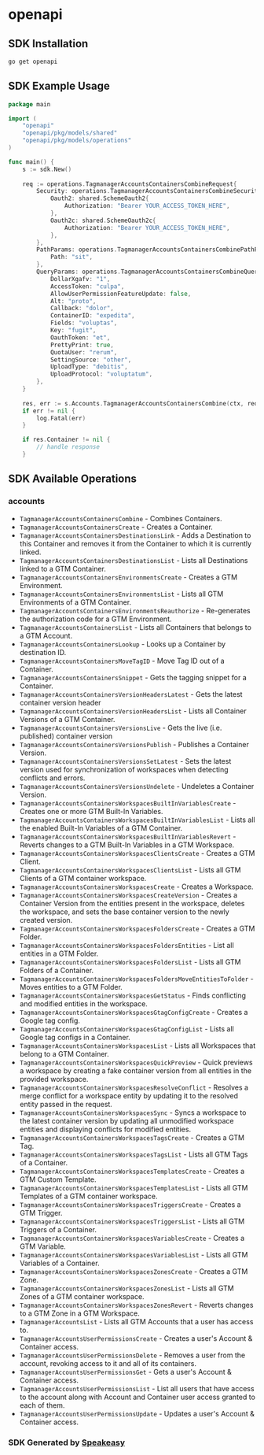 # openapi

<!-- Start SDK Installation -->
## SDK Installation

```bash
go get openapi
```
<!-- End SDK Installation -->

## SDK Example Usage
<!-- Start SDK Example Usage -->
```go
package main

import (
    "openapi"
    "openapi/pkg/models/shared"
    "openapi/pkg/models/operations"
)

func main() {
    s := sdk.New()
    
    req := operations.TagmanagerAccountsContainersCombineRequest{
        Security: operations.TagmanagerAccountsContainersCombineSecurity{
            Oauth2: shared.SchemeOauth2{
                Authorization: "Bearer YOUR_ACCESS_TOKEN_HERE",
            },
            Oauth2c: shared.SchemeOauth2c{
                Authorization: "Bearer YOUR_ACCESS_TOKEN_HERE",
            },
        },
        PathParams: operations.TagmanagerAccountsContainersCombinePathParams{
            Path: "sit",
        },
        QueryParams: operations.TagmanagerAccountsContainersCombineQueryParams{
            DollarXgafv: "1",
            AccessToken: "culpa",
            AllowUserPermissionFeatureUpdate: false,
            Alt: "proto",
            Callback: "dolor",
            ContainerID: "expedita",
            Fields: "voluptas",
            Key: "fugit",
            OauthToken: "et",
            PrettyPrint: true,
            QuotaUser: "rerum",
            SettingSource: "other",
            UploadType: "debitis",
            UploadProtocol: "voluptatum",
        },
    }
    
    res, err := s.Accounts.TagmanagerAccountsContainersCombine(ctx, req)
    if err != nil {
        log.Fatal(err)
    }

    if res.Container != nil {
        // handle response
    }
```
<!-- End SDK Example Usage -->

<!-- Start SDK Available Operations -->
## SDK Available Operations

### accounts

* `TagmanagerAccountsContainersCombine` - Combines Containers.
* `TagmanagerAccountsContainersCreate` - Creates a Container.
* `TagmanagerAccountsContainersDestinationsLink` - Adds a Destination to this Container and removes it from the Container to which it is currently linked.
* `TagmanagerAccountsContainersDestinationsList` - Lists all Destinations linked to a GTM Container.
* `TagmanagerAccountsContainersEnvironmentsCreate` - Creates a GTM Environment.
* `TagmanagerAccountsContainersEnvironmentsList` - Lists all GTM Environments of a GTM Container.
* `TagmanagerAccountsContainersEnvironmentsReauthorize` - Re-generates the authorization code for a GTM Environment.
* `TagmanagerAccountsContainersList` - Lists all Containers that belongs to a GTM Account.
* `TagmanagerAccountsContainersLookup` - Looks up a Container by destination ID.
* `TagmanagerAccountsContainersMoveTagID` - Move Tag ID out of a Container.
* `TagmanagerAccountsContainersSnippet` - Gets the tagging snippet for a Container.
* `TagmanagerAccountsContainersVersionHeadersLatest` - Gets the latest container version header
* `TagmanagerAccountsContainersVersionHeadersList` - Lists all Container Versions of a GTM Container.
* `TagmanagerAccountsContainersVersionsLive` - Gets the live (i.e. published) container version
* `TagmanagerAccountsContainersVersionsPublish` - Publishes a Container Version.
* `TagmanagerAccountsContainersVersionsSetLatest` - Sets the latest version used for synchronization of workspaces when detecting conflicts and errors.
* `TagmanagerAccountsContainersVersionsUndelete` - Undeletes a Container Version.
* `TagmanagerAccountsContainersWorkspacesBuiltInVariablesCreate` - Creates one or more GTM Built-In Variables.
* `TagmanagerAccountsContainersWorkspacesBuiltInVariablesList` - Lists all the enabled Built-In Variables of a GTM Container.
* `TagmanagerAccountsContainersWorkspacesBuiltInVariablesRevert` - Reverts changes to a GTM Built-In Variables in a GTM Workspace.
* `TagmanagerAccountsContainersWorkspacesClientsCreate` - Creates a GTM Client.
* `TagmanagerAccountsContainersWorkspacesClientsList` - Lists all GTM Clients of a GTM container workspace.
* `TagmanagerAccountsContainersWorkspacesCreate` - Creates a Workspace.
* `TagmanagerAccountsContainersWorkspacesCreateVersion` - Creates a Container Version from the entities present in the workspace, deletes the workspace, and sets the base container version to the newly created version.
* `TagmanagerAccountsContainersWorkspacesFoldersCreate` - Creates a GTM Folder.
* `TagmanagerAccountsContainersWorkspacesFoldersEntities` - List all entities in a GTM Folder.
* `TagmanagerAccountsContainersWorkspacesFoldersList` - Lists all GTM Folders of a Container.
* `TagmanagerAccountsContainersWorkspacesFoldersMoveEntitiesToFolder` - Moves entities to a GTM Folder.
* `TagmanagerAccountsContainersWorkspacesGetStatus` - Finds conflicting and modified entities in the workspace.
* `TagmanagerAccountsContainersWorkspacesGtagConfigCreate` - Creates a Google tag config.
* `TagmanagerAccountsContainersWorkspacesGtagConfigList` - Lists all Google tag configs in a Container.
* `TagmanagerAccountsContainersWorkspacesList` - Lists all Workspaces that belong to a GTM Container.
* `TagmanagerAccountsContainersWorkspacesQuickPreview` - Quick previews a workspace by creating a fake container version from all entities in the provided workspace.
* `TagmanagerAccountsContainersWorkspacesResolveConflict` - Resolves a merge conflict for a workspace entity by updating it to the resolved entity passed in the request.
* `TagmanagerAccountsContainersWorkspacesSync` - Syncs a workspace to the latest container version by updating all unmodified workspace entities and displaying conflicts for modified entities.
* `TagmanagerAccountsContainersWorkspacesTagsCreate` - Creates a GTM Tag.
* `TagmanagerAccountsContainersWorkspacesTagsList` - Lists all GTM Tags of a Container.
* `TagmanagerAccountsContainersWorkspacesTemplatesCreate` - Creates a GTM Custom Template.
* `TagmanagerAccountsContainersWorkspacesTemplatesList` - Lists all GTM Templates of a GTM container workspace.
* `TagmanagerAccountsContainersWorkspacesTriggersCreate` - Creates a GTM Trigger.
* `TagmanagerAccountsContainersWorkspacesTriggersList` - Lists all GTM Triggers of a Container.
* `TagmanagerAccountsContainersWorkspacesVariablesCreate` - Creates a GTM Variable.
* `TagmanagerAccountsContainersWorkspacesVariablesList` - Lists all GTM Variables of a Container.
* `TagmanagerAccountsContainersWorkspacesZonesCreate` - Creates a GTM Zone.
* `TagmanagerAccountsContainersWorkspacesZonesList` - Lists all GTM Zones of a GTM container workspace.
* `TagmanagerAccountsContainersWorkspacesZonesRevert` - Reverts changes to a GTM Zone in a GTM Workspace.
* `TagmanagerAccountsList` - Lists all GTM Accounts that a user has access to.
* `TagmanagerAccountsUserPermissionsCreate` - Creates a user's Account & Container access.
* `TagmanagerAccountsUserPermissionsDelete` - Removes a user from the account, revoking access to it and all of its containers.
* `TagmanagerAccountsUserPermissionsGet` - Gets a user's Account & Container access.
* `TagmanagerAccountsUserPermissionsList` - List all users that have access to the account along with Account and Container user access granted to each of them.
* `TagmanagerAccountsUserPermissionsUpdate` - Updates a user's Account & Container access.

<!-- End SDK Available Operations -->

### SDK Generated by [Speakeasy](https://docs.speakeasyapi.dev/docs/using-speakeasy/client-sdks)
